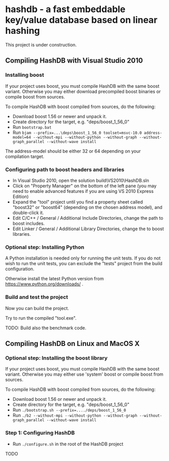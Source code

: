 # hashdb - a fast embeddable key/value database based on linear hashing

This project is under construction.

## Compiling HashDB with Visual Studio 2010

### Installing boost

If your project uses boost, you must compile HashDB with the same boost variant.
Otherwise you may either download precompiled boost binaries or compile boost from sources.

To compile HashDB with boost compiled from sources, do the following:

* Download boost 1.56 or newer and unpack it.
* Create directory for the target, e.g. "deps/boost_1_56_0"
* Run `bootstrap.bat`
* Run `bjam --prefix=...\deps\boost_1_56_0 toolset=msvc-10.0 address-model=64 --without-mpi --without-python --without-graph --without-graph_parallel --without-wave install`

The address-model should be either 32 or 64 depending on your compilation target.

### Configuring path to boost headers and libraries

* In Visual Studio 2010, open the solution build\VS2010\HashDB.sln
* Click on "Property Manager" on the bottom of the left pane (you may need to enable advanced features if you are using VS 2010 Express Edition)
* Expand the "tool" project until you find a property sheet called "boost32" or "boost64" (depending on the chosen address model), and double-click it.
* Edit C/C++ / General / Additional Include Directories, change the path to boost includes.
* Edit Linker / General / Additional Library Directories, change the to boost libraries.

### Optional step: Installing Python

A Python installation is needed only for running the unit tests. 
If you do not wish to run the unit tests, you can exclude the "tests" project from the build configuration.

Otherwise install the latest Python version from https://www.python.org/downloads/ .

### Build and test the project

Now you can build the project. 

Try to run the compiled "tool.exe".

TODO: Build also the benchmark code.

## Compiling HashDB on Linux and MacOS X

### Optional step: Installing the boost library

If your project uses boost, you must compile HashDB with the same boost variant.
Otherwise you may either use 'system' boost or compile boost from sources.

To compile HashDB with boost compiled from sources, do the following:

* Download boost 1.56 or newer and unpack it.
* Create directory for the target, e.g. "deps/boost_1_56_0"
* Run `./bootstrap.sh --prefix=..../deps/boost_1_56_0`
* Run `./b2 --without-mpi --without-python --without-graph --without-graph_parallel --without-wave install`

### Step 1: Configuring HashDB

* Run `./configure.sh` in the root of the HashDB project

TODO
